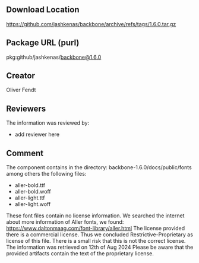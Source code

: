 ## Download Location

https://github.com/jashkenas/backbone/archive/refs/tags/1.6.0.tar.gz

## Package URL (purl)

pkg:github/jashkenas/backbone@1.6.0

## Creator

Oliver Fendt

## Reviewers

The information was reviewed by:

* add reviewer here


## Comment

The component contains in the directory: backbone-1.6.0/docs/public/fonts
among others the following files:
* aller-bold.ttf
* aller-bold.woff
* aller-light.ttf
* aller-light.woff

These font files contain no license information. We searched the internet about more information of Aller fonts, we found:
https://www.daltonmaag.com/font-library/aller.html
The license provided there is a commercial license. Thus we concluded Restrictive-Proprietary as license of this file.
There is a small risk that this is not the correct license.
The information was retrieved on 12th of Aug 2024
Please be aware that the provided artifacts contain the text of the proprietary license.
